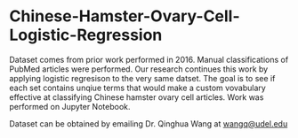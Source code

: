 # Chinese-Hamster-Ovary-Cell-Logistic-Regression

Dataset comes from prior work performed in 2016. Manual classifications of PubMed articles were performed. Our research continues this work by applying logistic regresison to the very same datset. The goal is to see if each set contains unqiue terms that would make a custom vovabulary effective at classifying Chinese hamster ovary cell articles. Work was performed on Jupyter Notebook.

Dataset can be obtained by emailing Dr. Qinghua Wang at wangq@udel.edu
